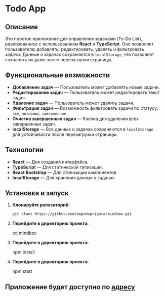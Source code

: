 # Todo App

## Описание

Это простое приложение для управления задачами (To-Do List), реализованное с использованием **React** и **TypeScript**. Оно позволяет пользователю добавлять, редактировать, удалять и фильтровать задачи. Данные о задачах сохраняются в `localStorage`, что позволяет сохранять их даже после перезагрузки страницы.

## Функциональные возможности

- **Добавление задач** — Пользователь может добавлять новые задачи.
- **Редактирование задач** — Пользователь может редактировать текст задач.
- **Удаление задач** — Пользователь может удалить задачи.
- **Фильтрация задач** — Возможность фильтровать задачи по статусу: `все`, `активные`, `завершенные`.
- **Очистка завершенных задач** — Кнопка для удаления всех завершенных задач.
- **localStorage** — Все данные о задачах сохраняются в `localStorage` для устойчивости после перезагрузки страницы.

## Технологии

- **React** — Для создания интерфейса.
- **TypeScript** — Для статической типизации.
- **React Bootstrap** — Для стилизации компонентов.
- **localStorage** — Для хранения данных о задачах.

## Установка и запуск

1. **Клонируйте репозиторий:**

   ```bash
   git clone https://github.com/eepodoprigora/mindbox.git

   ```

2. **Перейдите в директорию проекта:**

   cd mindbox

3. **Перейдите в директорию проекта:**

   npm install

4. **Перейдите в директорию проекта:**

   npm start

## Приложение будет доступно по [адресу](http://localhost:5173/)
